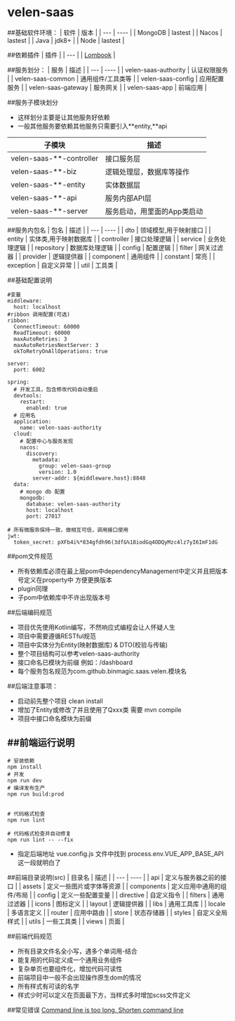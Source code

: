 # velen-saas

##基础软件环境：
| 软件 | 版本 |
| ---  | ---- |
| MongoDB | lastest |
| Nacos | lastest |
| Java   | jdk8+ |
| Node | lastest |

##依赖插件
| 插件  |
| ---  |
| [Lombook](https://github.com/mplushnikov/lombok-intellij-plugin) |


##服务划分：
| 服务 | 描述 |
| ---  | ---- |
| velen-saas-authority | 认证权限服务 |
| velen-saas-common | 通用组件/工具类等 |
| velen-saas-config | 应用配置服务 |
| velen-saas-gateway | 服务网关 |
| velen-saas-app |  前端应用 |

##服务子模块划分
- 这样划分主要是让其他服务好依赖
- 一般其他服务要依赖其他服务只需要引入**entity,**api 

| 子模块 | 描述 |
| ---  | ---- |
| velen-saas-**-controller | 接口服务层 |
| velen-saas-**-biz | 逻辑处理层，数据库等操作 |
| velen-saas-**-entity | 实体数据层 |
| velen-saas-**-api | 服务内部API层 |
| velen-saas-**-server | 服务启动，用里面的App类启动 |

##服务内包名
| 包名 | 描述 |
| ---  | ---- |
| dto | 领域模型,用于映射接口 |
| entity | 实体类,用于映射数据库 |
| controller | 接口处理逻辑 |
| service | 业务处理逻辑 |
| repository | 数据库处理逻辑 |
| config | 配置逻辑 |
| filter | 网关过滤器 |
| provider | 逻辑提供器 |
| component | 通用组件 |
| constant | 常亮 |
| exception | 自定义异常 |
| util | 工具类 |

##基础配置说明
```
#变量
middleware:
  host: localhost
#ribbon 调用配置(可选)
ribbon:
  ConnectTimeout: 60000
  ReadTimeout: 60000
  maxAutoRetries: 3
  maxAutoRetriesNextServer: 3
  okToRetryOnAllOperations: true

server:
  port: 6002

spring:
  # 开发工具，包含修改代码自动重启
  devtools:
    restart:
      enabled: true
  # 应用名
  application:
    name: velen-saas-authority
  cloud:
    # 配置中心与服务发现
    nacos:
      discovery:
        metadata:
          group: velen-saas-group
          version: 1.0
        server-addr: ${middleware.host}:8848
  data:
    # mongo db 配置
    mongodb:
      database: velen-saas-authority
      host: localhost
      port: 27017

# 所有微服务保持一致，做相互可信，调用接口使用
jwt:
  token_secret: pXFb4i%*834gfdh96(3df&%18iodGq4ODQyMzc4lz7yI6ImF1dG
```

##pom文件规范
- 所有依赖库必须在最上层pom中dependencyManagement中定义并且把版本号定义在property中
方便更换版本
- plugin同理
- 子pom中依赖库中不许出现版本号



##后端编码规范
- 项目优先使用Kotlin编写，不然响应式编程会让人怀疑人生
- 项目中需要遵循RESTful规范
- 项目中实体分为Entity(映射数据库) & DTO(校验与传输)
- 整个项目结构可以参考velen-saas-authority
- 接口命名已模块为前缀 例如：/dashboard
- 每个服务包名规范为com.github.binmagic.saas.velen.模块名

##后端注意事项：
- 启动前先整个项目 clean install
- 增加了Entity或修改了并且使用了Qxxx类 需要 mvn compile
- 项目中接口命名模块为前缀

##前端运行说明
- 
```
# 安装依赖
npm install
# 开发
npm run dev
# 编译发布生产
npm run build:prod


# 代码格式检查
npm run lint

# 代码格式检查并自动修复
npm run lint -- --fix
```
- 指定后端地址 vue.config.js 文件中找到 process.env.VUE_APP_BASE_API 这一段就明白了

##前端目录说明(src)
| 目录名 | 描述 |
| ---  | ---- |
| api | 定义与服务器之前的接口 |
| assets | 定义一些图片或字体等资源 |
| components | 定义应用中通用的组件/布局 |
| config | 定义一些配置变量 |
| directive | 自定义指令 |
| filters | 通用过滤器 |
| icons | 图标定义 |
| layout | 逻辑提供器 |
| libs | 通用工具库 |
| locale | 多语言定义 |
| router | 应用中路由 |
| store | 状态存储器 |
| styles | 自定义全局样式 |
| utils | 一些工具类 |
| views | 页面 |

##前端代码规范
- 所有目录文件名全小写，遇多个单词用-结合
- 能复用的代码定义成一个通用业务组件
- 复杂单页也要组件化，增加代码可读性
- 前端项目中一般不会出现操作原生dom的情况
- 所有样式有可读的名字
- 样式少时可以定义在页面最下方，当样式多时增加scss文件定义

##常见错误
[Command line is too long. Shorten command line](https://my.oschina.net/u/921876/blog/2995478)